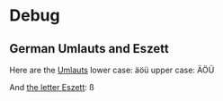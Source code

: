 # Debug

## German Umlauts and Eszett

Here are the [Umlauts](https://de.wikipedia.org/wiki/Umlaut#Umlaut_als_Bezeichnung_von_Buchstaben) lower case: äöü upper case: ÄÖÜ

And [the letter Eszett](https://en.wikipedia.org/wiki/%C3%9F): ß
